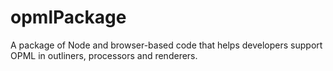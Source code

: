 # opmlPackage
A package of Node and browser-based code that helps developers support OPML in outliners, processors and renderers.
